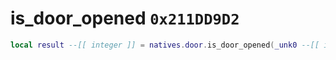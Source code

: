 # is_door_opened `0x211DD9D2`

```lua
local result --[[ integer ]] = natives.door.is_door_opened(_unk0 --[[ integer ]])
```
